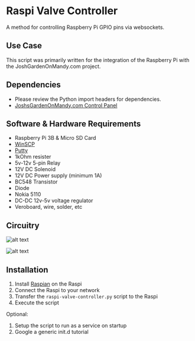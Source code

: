 # Raspi Valve Controller
A method for controlling Raspberry Pi GPIO pins via websockets.

## Use Case
This script was primarily written for the integration of the Raspberry Pi with the JoshGardenOnMandy.com project. 

## Dependencies
- Please review the Python import headers for dependencies.
- [JoshsGardenOnMandy.com Control Panel](https://github.com/jakeb1996/joshsgardenonmandy)

## Software & Hardware Requirements
- Raspberry Pi 3B & Micro SD Card
- [WinSCP](https://github.com/adam-p/markdown-here/wiki/Markdown-Cheatsheet)
- [Putty](http://www.putty.org/)
- 1kOhm resister
- 5v-12v 5-pin Relay
- 12V DC Solenoid
- 12V DC Power supply (minimum 1A)
- BC548 Transistor
- Diode
- Nokia 5110 
- DC-DC 12v-5v voltage regulator
- Veroboard, wire, solder, etc

## Circuitry 
![alt text](http://www.susa.net/wordpress/wp-content/uploads/2012/06/Relay-Sample.png "Raspberry Pi Relay Circuit")

![alt text](https://docs.microsoft.com/en-us/windows/iot-core/media/pinmappingsrpi/rp2_pinout.png "Raspberry Pi 3B Pins")

## Installation
1) Install [Raspian](https://www.raspberrypi.org/downloads/) on the Raspi
1) Connect the Raspi to your network
2) Transfer the `raspi-valve-controller.py` script to the Raspi
3) Execute the script

Optional:
1) Setup the script to run as a service on startup
2) Google a generic init.d tutorial